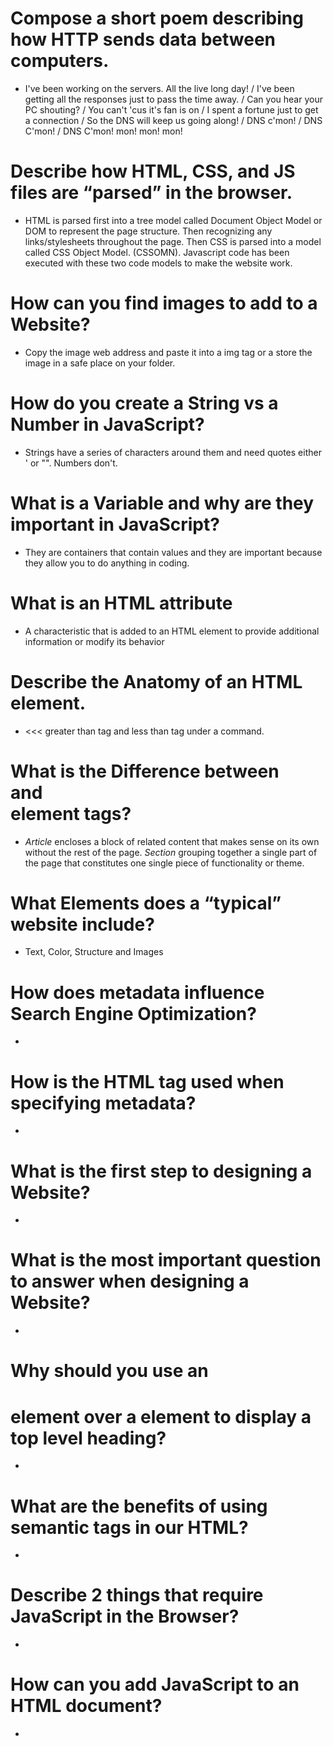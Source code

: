 # Compose a short poem describing how HTTP sends data between computers.
  - I've been working on the servers. All the live long day! / I've been getting all the responses just to pass the time away. / Can you hear your PC shouting? / You can't 'cus it's fan is on / I spent a fortune just to get a connection / So the DNS will keep us going along! / DNS c'mon! / DNS C'mon! / DNS C'mon! mon! mon! mon! 

#  Describe how HTML, CSS, and JS files are “parsed” in the browser.
  - HTML  is parsed first into a tree model called Document Object Model or DOM to represent the page structure. Then recognizing any links/stylesheets throughout the page. Then  CSS is parsed into a model called CSS Object Model. (CSSOMN). Javascript code has been executed with these two code models to make the website work. 
#  How can you find images to add to a Website?
  - Copy the image web address and paste it into a img tag or a store the image in a safe place on your folder. 
#  How do you create a String vs a Number in JavaScript?
  - Strings have a series of characters around them and need quotes either ' or "". Numbers don't. 
#  What is a Variable and why are they important in JavaScript?
  - They are containers that contain values and they are important because they allow you to do anything in coding. 





#  What is an HTML attribute
  - A characteristic that is added to an HTML element to provide additional information or modify its behavior
#  Describe the Anatomy of an HTML element.
  - <a> </a> <<< greater than tag and less than tag under a command.  
#  What is the Difference between <article> and <section> element tags?
  - _Article_ encloses a block of related content that makes sense on its own without the rest of the page. _Section_ grouping together a single part of the page that constitutes one single piece of functionality or theme. 
#  What Elements does a “typical” website include?
  - Text, Color, Structure and Images
#  How does metadata influence Search Engine Optimization?
  - 
#  How is the <meta> HTML tag used when specifying metadata?
  - 
#  What is the first step to designing a Website?
  - 
#  What is the most important question to answer when designing a Website?
  - 
#  Why should you use an <h1> element over a <span> element to display a top level heading?
  - 
#  What are the benefits of using semantic tags in our HTML?
  - 
#  Describe 2 things that require JavaScript in the Browser?
  - 
# How can you add JavaScript to an HTML document?
  - 
